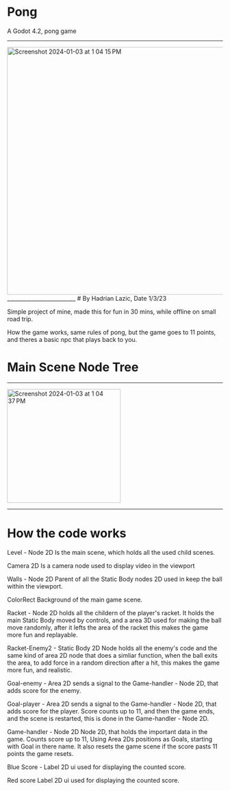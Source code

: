 # Pong
A Godot 4.2, pong game 
_________________________
<img width="577" alt="Screenshot 2024-01-03 at 1 04 15 PM" src="https://github.com/had2020/Pong/assets/59424667/9741f6d8-fad5-4fc7-8342-dd011e2d5619">
_________________________
# By Hadrian Lazic, Date 1/3/23

Simple project of mine, made this for fun in 30 mins, while offline on small road trip. 

How the game works, same rules of pong, but the game goes to 11 points, and theres a basic npc that plays back to you.

# Main Scene Node Tree
_________________________
<img width="265" alt="Screenshot 2024-01-03 at 1 04 37 PM" src="https://github.com/had2020/Pong/assets/59424667/d595dcb5-1117-49e6-9e9b-3bdac2e66997">

_________________________
# How the code works

Level - Node 2D
Is the main scene, which holds all the used child scenes.

Camera 2D
Is a camera node used to display video in the viewport

Walls - Node 2D
Parent of all the Static Body nodes 2D used in keep the ball within the viewport.

ColorRect
Background of the main game scene.

Racket - Node 2D
holds all the childern of the player's racket. It holds the main Static Body moved by controls,
and a area 3D used for making the ball move randomly, after it lefts the area of the racket this makes the game more fun and replayable. 

Racket-Enemy2 - Static Body 2D Node
holds all the enemy's code and the same kind of area 2D node that does a simliar function, when the ball exits the area, to add force in a random direction after a hit, this makes the game more fun, and realistic.

Goal-enemy - Area 2D 
sends a signal to the Game-handler - Node 2D, that adds score for the enemy.

Goal-player - Area 2D 
sends a signal to the Game-handler - Node 2D, that adds score for the player. Score counts up to 11, and then the game ends, and the scene is restarted, this is done in the Game-handler - Node 2D.

Game-handler - Node 2D 
Node 2D, that holds the important data in the game. Counts score up to 11, Using Area 2Ds positions as Goals, starting with Goal in there name. It also resets the game scene if the score pasts 11 points the game resets.

Blue Score - Label 2D
ui used for displaying the counted score.

Red score  Label 2D 
ui used for displaying the counted score.

